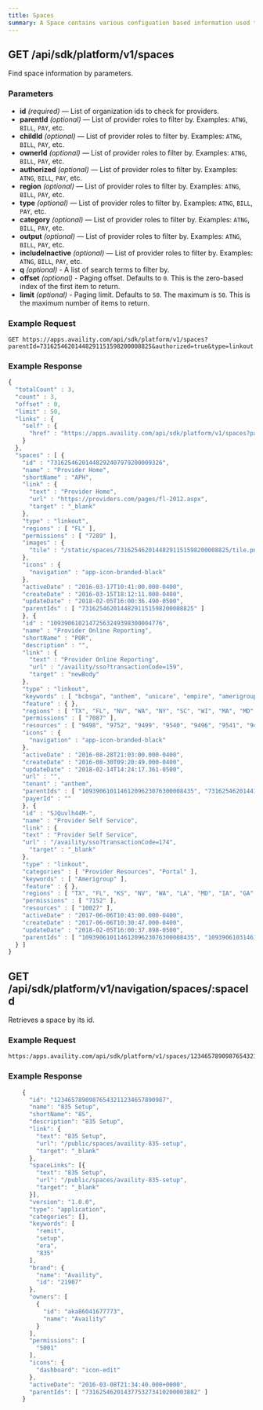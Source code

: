 ```yaml
---
title: Spaces
summary: A Space contains various configuation based information used to display entities such as payer spaces, applications, proxies, resources, etc. The Spaces enpoint allows clients to retrieve these spaces objects.
---
```


## GET /api/sdk/platform/v1/spaces

Find space information by parameters.

### Parameters

-   **id** _(required)_ — List of organization ids to check for providers.
-   **parentId** _(optional)_ — List of provider roles to filter by. Examples: `ATNG`, `BILL`, `PAY`, etc.
-   **childId** _(optional)_ — List of provider roles to filter by. Examples: `ATNG`, `BILL`, `PAY`, etc.
-   **ownerId** _(optional)_ — List of provider roles to filter by. Examples: `ATNG`, `BILL`, `PAY`, etc.
-   **authorized** _(optional)_ — List of provider roles to filter by. Examples: `ATNG`, `BILL`, `PAY`, etc.
-   **region** _(optional)_ — List of provider roles to filter by. Examples: `ATNG`, `BILL`, `PAY`, etc.
-   **type** _(optional)_ — List of provider roles to filter by. Examples: `ATNG`, `BILL`, `PAY`, etc.
-   **category** _(optional)_ — List of provider roles to filter by. Examples: `ATNG`, `BILL`, `PAY`, etc.
-   **output** _(optional)_ — List of provider roles to filter by. Examples: `ATNG`, `BILL`, `PAY`, etc.
-   **includeInactive** _(optional)_ — List of provider roles to filter by. Examples: `ATNG`, `BILL`, `PAY`, etc.
-   **q** _(optional)_ - A list of search terms to filter by.
-   **offset** _(optional)_ - Paging offset. Defaults to `0`. This is the zero-based index of the first item to return.
-   **limit** _(optional)_ - Paging limit. Defaults to `50`. The maximum is `50`. This is the maximum number of items to return.

### Example Request

```
GET https://apps.availity.com/api/sdk/platform/v1/spaces?parentId=73162546201448291151598200008825&authorized=true&type=linkout
```

### Example Response

```javascript
{
  "totalCount" : 3,
  "count" : 3,
  "offset" : 0,
  "limit" : 50,
  "links" : {
    "self" : {
      "href" : "https://apps.availity.com/api/sdk/platform/v1/spaces?parentId=73162546201448291151598200008825&authorized=true&type=linkout"
    }
  },
  "spaces" : [ {
    "id" : "73162546201448292407979200009326",
    "name" : "Provider Home",
    "shortName" : "APH",
    "link" : {
      "text" : "Provider Home",
      "url" : "https://providers.com/pages/fl-2012.aspx",
      "target" : "_blank"
    },
    "type" : "linkout",
    "regions" : [ "FL" ],
    "permissions" : [ "7289" ],
    "images" : {
      "tile" : "/static/spaces/73162546201448291151598200008825/tile.png"
    },
    "icons" : {
      "navigation" : "app-icon-branded-black"
    },
    "activeDate" : "2016-03-17T10:41:00.000-0400",
    "createDate" : "2016-03-15T18:12:11.000-0400",
    "updateDate" : "2018-02-05T16:00:36.490-0500",
    "parentIds" : [ "73162546201448291151598200008825" ]
    }, {
    "id" : "10939061021472563249398300004776",
    "name" : "Provider Online Reporting",
    "shortName" : "POR",
    "description" : "",
    "link" : {
      "text" : "Provider Online Reporting",
      "url" : "/availity/sso?transactionCode=159",
      "target" : "newBody"
    },
    "type" : "linkout",
    "keywords" : [ "bcbsga", "anthem", "unicare", "empire", "amerigroup" ],
    "feature" : { },
    "regions" : [ "TX", "FL", "NV", "WA", "NY", "SC", "WI", "MA", "MD", "IA", "ME", "OH", "GA", "CA", "WV", "MO", "IN", "KS", "VA", "CO", "KY", "CT", "LA", "NH", "TN", "NJ", "NM", "DC" ],
    "permissions" : [ "7087" ],
    "resources" : [ "9498", "9752", "9499", "9540", "9496", "9541", "9497", "9502", "9503", "9511", "9500", "9501", "9494", "9495", "9492", "9493", "11503", "10507", "10849", "10369", "11589" ],
    "icons" : {
      "navigation" : "app-icon-branded-black"
    },
    "activeDate" : "2016-08-28T21:03:00.000-0400",
    "createDate" : "2016-08-30T09:20:49.000-0400",
    "updateDate" : "2018-02-14T14:24:17.361-0500",
    "url" : "",
    "tenant" : "anthem",
    "parentIds" : [ "10939061011461209623076300008435", "73162546201441029505527200009789", "10939061021461199517286300002469", "73162546201454636497931200000017", "rJcWJXkkBIZ", "73162546201454637346393200005396", "10939061021461210182611300007802", "10939060981461209894435300000144", "73162546201447266487306200008029", "73162546201446384016633200009498", "73162546201447337974492200008334", "10939061001461210065494300005943", "73162546201454618699260200009008", "73162546201455907487472200000710", "S1bHqkCVp7M", "10939061031461210295320300008011", "73162546201454636032295200007244", "73162546201454617923627200009866", "73162546201448291151598200008825", "BJ7XVOOpCGZ", "73162546201441030324898200006669", "10939061051465319170312300009905", "73162546201454636953685200002233", "73162546201454638201482200004817", "10939061021461210382604300003934", "10939060991461209801749300001023", "SJYWvQjBaNb", "10939061031461207831320300007406", "73162546201454638608627200001573", "73162546201453339953613200009408", "73162546201446435076352200000165", "73162546201454637891743200005651" ],
    "payerId" : ""
    }, {
    "id" : "SJQuvlh44M-",
    "name" : "Provider Self Service",
    "link" : {
    "text" : "Provider Self Service",
    "url" : "/availity/sso?transactionCode=174",
      "target" : "_blank"
    },
    "type" : "linkout",
    "categories" : [ "Provider Resources", "Portal" ],
    "keywords" : [ "Amerigroup" ],
    "feature" : { },
    "regions" : [ "TX", "FL", "KS", "NV", "WA", "LA", "MD", "IA", "GA", "TN", "NJ", "NM", "DC" ],
    "permissions" : [ "7152" ],
    "resources" : [ "10027" ],
    "activeDate" : "2017-06-06T10:43:00.000-0400",
    "createDate" : "2017-06-06T10:30:47.000-0400",
    "updateDate" : "2018-02-05T16:00:37.898-0500",
    "parentIds" : [ "10939061011461209623076300008435", "10939061031461210295320300008011", "10939061021461199517286300002469", "rJcWJXkkBIZ", "73162546201448291151598200008825", "10939061021461210182611300007802", "10939060981461209894435300000144", "10939061021461210382604300003934", "10939060991461209801749300001023", "10939061031461209982104300007146", "10939061031461207831320300007406", "10939061001461210065494300005943", "73162546201455907487472200000710" ]
  } ]
}
```

## GET /api/sdk/platform/v1/navigation/spaces/:spaceId

Retrieves a space by its id.

### Example Request

    https:/apps.availity.com/api/sdk/platform/v1/spaces/12346578909876543211234657890987

### Example Response

```javascript
    {
      "id": "12346578909876543211234657890987",
      "name": "835 Setup",
      "shortName": "8S",
      "description": "835 Setup",
      "link": {
        "text": "835 Setup",
        "url": "/public/spaces/availity-835-setup",
        "target": "_blank"
      },
      "spaceLinks": [{
        "text": "835 Setup",
        "url": "/public/spaces/availity-835-setup",
        "target": "_blank"
      }],
      "version": "1.0.0",
      "type": "application",
      "categories": [],
      "keywords": [
        "remit",
        "setup",
        "era",
        "835"
      ],
      "brand": {
        "name": "Availity",
        "id": "21907"
      },
      "owners": [
        {
          "id": "aka86041677773",
          "name": "Availity"
        }
      ],
      "permissions": [
        "5001"
      ],
      "icons": {
        "dashboard": "icon-edit"
      },
      "activeDate": "2016-03-08T21:34:40.000+0000",
      "parentIds": [ "73162546201437753273410200003882" ]
    }
```
